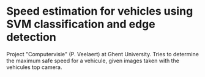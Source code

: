 # Speed estimation for vehicles using SVM classification and edge detection

Project "Computervisie" (P. Veelaert) at Ghent University. Tries to determine the maximum safe speed for a vehicule, given images taken with the vehicules top camera. 
